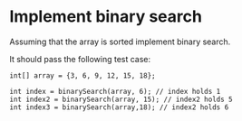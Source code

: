 # Implement binary search
Assuming that the array is sorted implement binary search.

It should pass the following test case:
```
int[] array = {3, 6, 9, 12, 15, 18};

int index = binarySearch(array, 6); // index holds 1
int index2 = binarySearch(array, 15); // index2 holds 5
int index3 = binarySearch(array,18); // index2 holds 6
```
